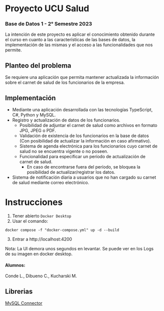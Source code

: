 # Proyecto UCU Salud
### Base de Datos 1 - 2° Semestre 2023
La intención de este proyecto es aplicar el conocimiento obtenido durante el curso en cuanto a las características de las bases de datos, la implementación de las mismas y el acceso a las funcionalidades que nos permite.

## Planteo del problema

Se requiere una aplicación que permita mantener actualizada la información sobre el carnet de salud de los funcionarios de la empresa.

## Implementación

* Mediante una aplicación desarrollada con las tecnologías TypeScript, C#, Python y MySQL.
* Registro y actualización de datos de los funcionarios.
  * Posibilidad de adjuntar el carnet de salud como archivos en formato JPG, JPEG o PDF.
  * Validación de existencia de los funcionarios en la base de datos (Con posibilidad de actualizar la información en caso afirmativo).
  * Sistema de agenda electrónica para los funcionarios cuyo carnet de salud no se encuentra vigente o no poseen.
  * Funcionalidad para especificar un período de actualización de carnet de salud.
    * En caso de encontrarse fuera del período, se bloquea la posibilidad de actualizar/registrar los datos.
* Sistema de notificación diaria a usuarios que no han cargado su carnet de salud mediante correo electrónico.

# Instrucciones
1. Tener abierto `Docker Desktop` 
2. Usar el comando:
```
docker compose -f "docker-compose.yml" up -d --build 
```
3. Entrar a http://localhost:4200

Nota: La UI demora unos segundos en levantar. Se puede ver en los Logs de su imagen en docker desktop.

#### Alumnos:
Conde L., Dibueno C., Kucharski M.
## Librerias
[MySQL Connector]("https://mysqlconnector.net/tutorials/connect-to-mysql/")
